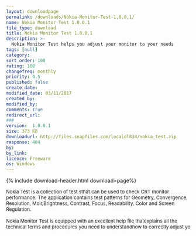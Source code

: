 ```yaml
---
layout: downloadpage
permalink: /downloads/Nokia-Monitor-Test-1,0,0,1/
name: Nokia Monitor Test 1.0.0.1
file_type: download
title: Nokia Monitor Test 1.0.0.1
description: >-
  Nokia Monitor Test helps you adjust your monitor to your needs
tags: [null]
category: 
sort_order: 100
rating: 100
changefreq: monthly
priority: 0.5
published: false
create_date: 
modified_date: 03/11/2017
created_by: 
modified_by: 
comments: true
redirect_url: 
### 
version:  1.0.0.1
size: 373 KB
downloadurl: http://files.snapfiles.com/localdl834/nokia_test.zip
response: 404
by: 
by_link: 
licence: Freeware
os: Windows
---
```


{% include download-header.html download=page%}

<p style="fix-download-text !important">
<p><font size="2"><p>Nokia Test is a collection of test sthat can be used to check CRT monitor performance. The application contains test patterns for Geometry, Convergence, Resolution, Moir,Brightness, Contrast, Focus, Readability, Color and Screen Regulation.<br />
<br />
Nokia Monitor Test is equipped with an excellent help file thatexplains all the technical terms and procedures you need to understandhow to correctly adjust yo</p></p></p>
